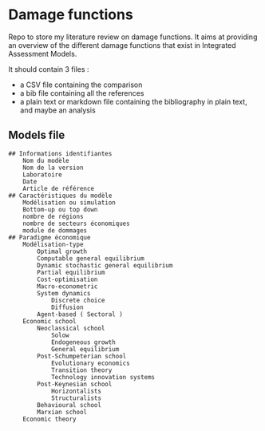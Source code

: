 # Damage functions


Repo to store my literature review on damage functions. It aims at providing an overview of the different damage functions that exist in Integrated Assessment Models. 

It should contain 3 files : 

- a CSV file containing the comparison
- a bib file containing all the references
- a plain text or markdown file containing the bibliography in plain text, and maybe an analysis

## Models file
	## Informations identifiantes
		Nom du modèle
		Nom de la version
		Laboratoire
		Date
		Article de référence
	## Caractéristiques du modèle
		Modélisation ou simulation
		Bottom-up ou top down
		nombre de régions
		nombre de secteurs économiques
		module de dommages
	## Paradigme économique
		Modélisation-type
			Optimal growth
			Computable general equilibrium
			Dynamic stochastic general equilibrium
			Partial equilibrium
			Cost-optimisation
			Macro-econometric
			System dynamics
				Discrete choice
				Diffusion
			Agent-based ( Sectoral )
		Economic school
			Neoclassical school
				Solow
				Endogeneous growth
				General equilibrium
			Post-Schumpeterian school
				Evolutionary economics
				Transition theory
				Technology innovation systems
			Post-Keynesian school
				Horizontalists
				Structuralists
			Behavioural school
			Marxian school
		Economic theory

